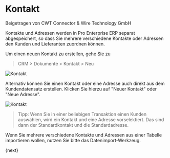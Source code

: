 # Kontakt
<span class="text-muted contributed-by">Beigetragen von CWT Connector & Wire Technology GmbH</span>

Kontakte und Adressen werden in Pro Enterprise ERP separat abgespeichert, so dass Sie mehrere verschiedene Kontakte oder Adressen den Kunden und Lieferanten zuordnen können.

Um einen neuen Kontakt zu erstellen, gehe Sie zu

> CRM > Dokumente > Kontakt > Neu

<img class="screenshot" alt="Kontakt" src="/docs/assets/img/crm/contact.png">

Alternativ können Sie einen Kontakt oder eine Adresse auch direkt aus dem Kundendatensatz erstellen. Klicken Sie hierzu auf "Neuer Kontakt" oder "Neue Adresse".

<img class="screenshot" alt="Kontakt" src="/docs/assets/img/crm/contact-from-cust.png">

> Tipp: Wenn Sie in einer beliebigen Transaktion einen Kunden auswählen, wird ein Kontakt und eine Adresse vorselektiert. Das sind dann der Standardkontakt und die Standardadresse.

Wenn Sie mehrere verschiedene Kontakte und Adressen aus einer Tabelle importieren wollen, nutzen Sie bitte das Datenimport-Werkzeug.

{next}
